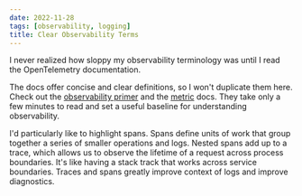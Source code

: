 ```yaml
---
date: 2022-11-28
tags: [observability, logging]
title: Clear Observability Terms
---
```


I never realized how sloppy my observability terminology was until I read the OpenTelemetry documentation.
<!--more-->

The docs offer concise and clear definitions, so I won't duplicate them here.
Check out the [observability primer](https://opentelemetry.io/docs/concepts/observability-primer/) and the [metric](https://opentelemetry.io/docs/concepts/signals/metrics/) docs. They take only a few minutes to read and set a useful baseline for understanding observability.

I'd particularly like to highlight spans. Spans define units of work that group together a series of smaller operations and logs. Nested spans add up to a trace, which allows us to observe the lifetime of a request across process boundaries. It's like having a stack track that works across service boundaries. Traces and spans greatly improve context of logs and improve diagnostics.
